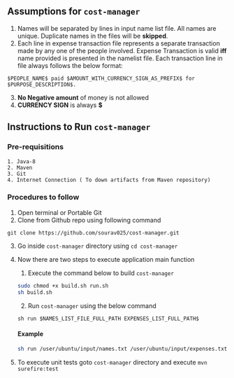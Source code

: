 ## Assumptions for `cost-manager`
1. Names will be separated by lines in input name list file. All names are unique. Duplicate names in the files will be <b>skipped</b>.
2. Each line in expense transaction file represents a separate transaction made by any one of the people involved. Expense Transaction is valid <b>iff</b> name provided is presented in the namelist file. Each transaction line in file always follows the below format: 
```
$PEOPLE_NAME$ paid $AMOUNT_WITH_CURRENCY_SIGN_AS_PREFIX$ for $PURPOSE_DESCRIPTION$.
```

3. <b>No Negative amount</b> of money is not allowed
4. <b>CURRENCY SIGN</b> is always <b>$</b>

## Instructions to Run `cost-manager`
### Pre-requisitions
```code
1. Java-8
2. Maven
3. Git
4. Internet Connection ( To down artifacts from Maven repository)
```

### Procedures to follow
1. Open terminal or Portable Git
2. Clone from Github repo using following command
```
git clone https://github.com/sourav025/cost-manager.git
```
3. Go inside `cost-manager` directory using `cd cost-manager`
4. Now there are two steps to execute application main function
    1. Execute the command below to build `cost-manager`
    ```bash
    sudo chmod +x build.sh run.sh
    sh build.sh
    ```
    2. Run `cost-manager` using the below command
    ```
    sh run $NAMES_LIST_FILE_FULL_PATH EXPENSES_LIST_FULL_PATH$
    ```
    #### Example
    ```bash
    sh run /user/ubuntu/input/names.txt /user/ubuntu/input/expenses.txt
    ```

5. To execute unit tests goto `cost-manager` directory and execute `mvn surefire:test`
